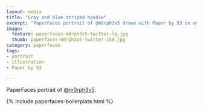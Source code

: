 ```yaml
---
layout: media
title: "Gray and blue striped hoodie"
excerpt: "PaperFaces portrait of @m0rph3v5 drawn with Paper by 53 on an iPad."
image: 
  feature: paperfaces-m0rph3v5-twitter-lg.jpg
  thumb: paperfaces-m0rph3v5-twitter-150.jpg
category: paperfaces
tags: 
- portrait
- illustration
- Paper by 53

---
```


PaperFaces portrait of [@m0rph3v5](http://twitter.com/m0rph3v5).

{% include paperfaces-boilerplate.html %}